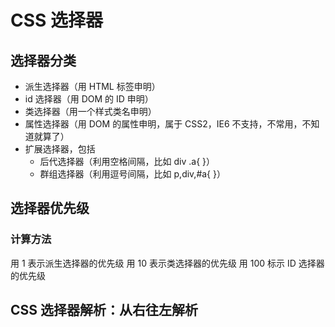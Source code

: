 # CSS 选择器

## 选择器分类

- 派生选择器（用 HTML 标签申明）
- id 选择器（用 DOM 的 ID 申明）
- 类选择器（用一个样式类名申明）
- 属性选择器（用 DOM 的属性申明，属于 CSS2，IE6 不支持，不常用，不知道就算了）
- 扩展选择器，包括
  - 后代选择器（利用空格间隔，比如 div .a{ }）
  - 群组选择器（利用逗号间隔，比如 p,div,#a{ }）

## 选择器优先级

### 计算方法

用 1 表示派生选择器的优先级
用 10 表示类选择器的优先级
用 100 标示 ID 选择器的优先级



### 

## CSS 选择器解析：从右往左解析
